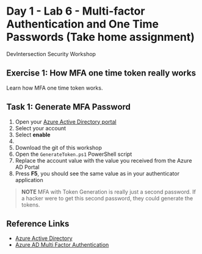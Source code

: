 # Day 1 - Lab 6 - Multi-factor Authentication and One Time Passwords (Take home assignment)

DevIntersection Security Workshop

## Exercise 1: How MFA one time token really works

Learn how MFA one time token works.

## Task 1: Generate MFA Password

1. Open your [Azure Active Directory portal](https://account.activedirectory.windowsazure.com/UserManagement/MultifactorVerification.aspx?BrandContextID=O365)
2. Select your account
3. Select **enable**
4. 
5. Download the git of this workshop
6. Open the `GenerateToken.ps1` PowerShell script
7. Replace the account value with the value you received from the Azure AD Portal
8. Press **F5**, you should see the same value as in your authenticator application

> **NOTE** MFA with Token Generation is really just a second password. If a hacker were to get this second password, they could generate the tokens.

## Reference Links

- [Azure Active Directory](https://docs.microsoft.com/en-us/azure/active-directory/fundamentals/active-directory-whatis)
- [Azure AD Multi Factor Authentication](https://docs.microsoft.com/en-us/azure/active-directory/authentication/concept-mfa-howitworks)
